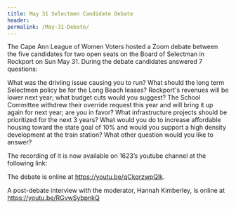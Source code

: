 ```yaml
---
title: May 31 Selectmen Candidate Debate
header:
permalink: /May-31-Debate/
---
```

The Cape Ann League of Women Voters hosted a Zoom debate between the five candidates for two open seats on the Board of Selectman 
in Rockport on Sun May 31. During the debate candidates answered 7 questions:

What was the driviing issue causing you to run?
What should the long term Selectmen policy be for the Long Beach leases?
Rockport's revenues will be lower next year; what budget cuts would you suggest?
The School Committee withdrew their override request this year and will bring it up again for next year; are you in favor?
What infrastructure projects should be prioritized for the next 3 years?
What would you do to increase affordable housing toward the state goal of 10% and would you support a high density development at the train station?
What other question would you like to answer?

The recording of it is now available on 1623’s youtube channel at the following link:
 
The debate is online at https://youtu.be/qCkqrzwpQlk.
 

 
A post-debate interview with the moderator, Hannah Kimberley, is online at https://youtu.be/RGvwSybpnkQ

